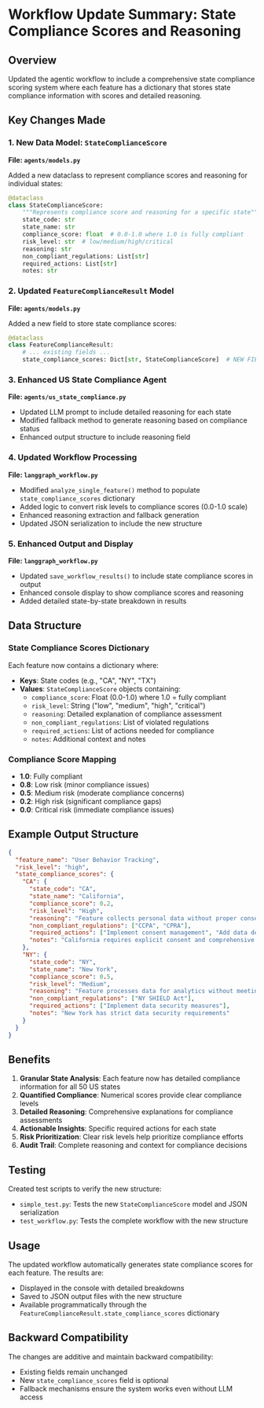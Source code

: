 # Workflow Update Summary: State Compliance Scores and Reasoning

## Overview
Updated the agentic workflow to include a comprehensive state compliance scoring system where each feature has a dictionary that stores state compliance information with scores and detailed reasoning.

## Key Changes Made

### 1. New Data Model: `StateComplianceScore`
**File: `agents/models.py`**

Added a new dataclass to represent compliance scores and reasoning for individual states:

```python
@dataclass
class StateComplianceScore:
    """Represents compliance score and reasoning for a specific state"""
    state_code: str
    state_name: str
    compliance_score: float  # 0.0-1.0 where 1.0 is fully compliant
    risk_level: str  # low/medium/high/critical
    reasoning: str
    non_compliant_regulations: List[str]
    required_actions: List[str]
    notes: str
```

### 2. Updated `FeatureComplianceResult` Model
**File: `agents/models.py`**

Added a new field to store state compliance scores:

```python
@dataclass
class FeatureComplianceResult:
    # ... existing fields ...
    state_compliance_scores: Dict[str, StateComplianceScore]  # NEW FIELD
```

### 3. Enhanced US State Compliance Agent
**File: `agents/us_state_compliance.py`**

- Updated LLM prompt to include detailed reasoning for each state
- Modified fallback method to generate reasoning based on compliance status
- Enhanced output structure to include reasoning field

### 4. Updated Workflow Processing
**File: `langgraph_workflow.py`**

- Modified `analyze_single_feature()` method to populate `state_compliance_scores` dictionary
- Added logic to convert risk levels to compliance scores (0.0-1.0 scale)
- Enhanced reasoning extraction and fallback generation
- Updated JSON serialization to include the new structure

### 5. Enhanced Output and Display
**File: `langgraph_workflow.py`**

- Updated `save_workflow_results()` to include state compliance scores in output
- Enhanced console display to show compliance scores and reasoning
- Added detailed state-by-state breakdown in results

## Data Structure

### State Compliance Scores Dictionary
Each feature now contains a dictionary where:
- **Keys**: State codes (e.g., "CA", "NY", "TX")
- **Values**: `StateComplianceScore` objects containing:
  - `compliance_score`: Float (0.0-1.0) where 1.0 = fully compliant
  - `risk_level`: String ("low", "medium", "high", "critical")
  - `reasoning`: Detailed explanation of compliance assessment
  - `non_compliant_regulations`: List of violated regulations
  - `required_actions`: List of actions needed for compliance
  - `notes`: Additional context and notes

### Compliance Score Mapping
- **1.0**: Fully compliant
- **0.8**: Low risk (minor compliance issues)
- **0.5**: Medium risk (moderate compliance concerns)
- **0.2**: High risk (significant compliance gaps)
- **0.0**: Critical risk (immediate compliance issues)

## Example Output Structure

```json
{
  "feature_name": "User Behavior Tracking",
  "risk_level": "high",
  "state_compliance_scores": {
    "CA": {
      "state_code": "CA",
      "state_name": "California",
      "compliance_score": 0.2,
      "risk_level": "High",
      "reasoning": "Feature collects personal data without proper consent mechanisms required by CCPA/CPRA. California has the strictest privacy laws in the US.",
      "non_compliant_regulations": ["CCPA", "CPRA"],
      "required_actions": ["Implement consent management", "Add data deletion rights"],
      "notes": "California requires explicit consent and comprehensive user rights"
    },
    "NY": {
      "state_code": "NY",
      "state_name": "New York",
      "compliance_score": 0.5,
      "risk_level": "Medium",
      "reasoning": "Feature processes data for analytics without meeting NY SHIELD Act requirements.",
      "non_compliant_regulations": ["NY SHIELD Act"],
      "required_actions": ["Implement data security measures"],
      "notes": "New York has strict data security requirements"
    }
  }
}
```

## Benefits

1. **Granular State Analysis**: Each feature now has detailed compliance information for all 50 US states
2. **Quantified Compliance**: Numerical scores provide clear compliance levels
3. **Detailed Reasoning**: Comprehensive explanations for compliance assessments
4. **Actionable Insights**: Specific required actions for each state
5. **Risk Prioritization**: Clear risk levels help prioritize compliance efforts
6. **Audit Trail**: Complete reasoning and context for compliance decisions

## Testing

Created test scripts to verify the new structure:
- `simple_test.py`: Tests the new `StateComplianceScore` model and JSON serialization
- `test_workflow.py`: Tests the complete workflow with the new structure

## Usage

The updated workflow automatically generates state compliance scores for each feature. The results are:
- Displayed in the console with detailed breakdowns
- Saved to JSON output files with the new structure
- Available programmatically through the `FeatureComplianceResult.state_compliance_scores` dictionary

## Backward Compatibility

The changes are additive and maintain backward compatibility:
- Existing fields remain unchanged
- New `state_compliance_scores` field is optional
- Fallback mechanisms ensure the system works even without LLM access
